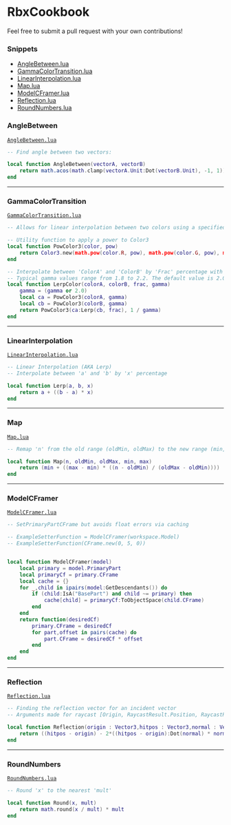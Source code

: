 # RbxCookbook

Feel free to submit a pull request with your own contributions!

### Snippets

 - [AngleBetween.lua](#anglebetween)
 - [GammaColorTransition.lua](#gammacolortransition)
 - [LinearInterpolation.lua](#linearinterpolation)
 - [Map.lua](#map)
 - [ModelCFramer.lua](#modelcframer)
 - [Reflection.lua](#reflection)
 - [RoundNumbers.lua](#roundnumbers)

### AngleBetween
[`AngleBetween.lua`](src/AngleBetween.lua)

```lua
-- Find angle between two vectors:

local function AngleBetween(vectorA, vectorB)
	return math.acos(math.clamp(vectorA.Unit:Dot(vectorB.Unit), -1, 1))
end
```

----------


### GammaColorTransition
[`GammaColorTransition.lua`](src/GammaColorTransition.lua)

```lua
-- Allows for linear interpolation between two colors using a specified Gamma value.

-- Utility function to apply a power to Color3
local function PowColor3(color, pow)
    return Color3.new(math.pow(color.R, pow), math.pow(color.G, pow), math.pow(color.B, pow))
end

-- Interpolate between 'ColorA' and 'ColorB' by 'Frac' percentage with an optional 'Gamma' value. 
-- Typical gamma values range from 1.8 to 2.2. The default value is 2.0.
local function LerpColor(colorA, colorB, frac, gamma)
    gamma = (gamma or 2.0)
    local ca = PowColor3(colorA, gamma)
    local cb = PowColor3(colorB, gamma)
    return PowColor3(ca:Lerp(cb, frac), 1 / gamma)
end

```

----------


### LinearInterpolation
[`LinearInterpolation.lua`](src/LinearInterpolation.lua)

```lua
-- Linear Interpolation (AKA Lerp)
-- Interpolate between 'a' and 'b' by 'x' percentage

local function Lerp(a, b, x)
	return a + ((b - a) * x)
end
```

----------


### Map
[`Map.lua`](src/Map.lua)

```lua
-- Remap 'n' from the old range (oldMin, oldMax) to the new range (min, max)

local function Map(n, oldMin, oldMax, min, max)
	return (min + ((max - min) * ((n - oldMin) / (oldMax - oldMin))))
end
```

----------


### ModelCFramer
[`ModelCFramer.lua`](src/ModelCFramer.lua)

```lua
-- SetPrimaryPartCFrame but avoids float errors via caching

-- ExampleSetterFunction = ModelCFramer(workspace.Model)
-- ExampleSetterFunction(CFrame.new(0, 5, 0))


local function ModelCFramer(model)
	local primary = model.PrimaryPart
	local primaryCf = primary.CFrame
	local cache = {}
	for _,child in ipairs(model:GetDescendants()) do
		if (child:IsA("BasePart") and child ~= primary) then
			cache[child] = primaryCf:ToObjectSpace(child.CFrame)
		end
	end
	return function(desiredCf)
		primary.CFrame = desiredCf
		for part,offset in pairs(cache) do
			part.CFrame = desiredCf * offset
		end
	end
end

```

----------


### Reflection
[`Reflection.lua`](src/Reflection.lua)

```lua
-- Finding the reflection vector for an incident vector
-- Arguments made for raycast [Origin, RaycastResult.Position, RaycastResult.Normal]

local function Reflection(origin : Vector3,hitpos : Vector3,normal : Vector3)
    return ((hitpos - origin) - 2*((hitpos - origin):Dot(normal) * normal))
end
```

----------


### RoundNumbers
[`RoundNumbers.lua`](src/RoundNumbers.lua)

```lua
-- Round 'x' to the nearest 'mult'

local function Round(x, mult)
	return math.round(x / mult) * mult
end
```
